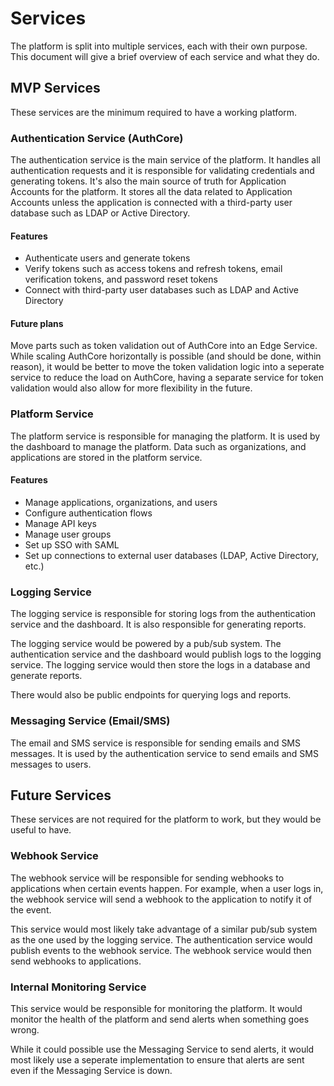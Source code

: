 # Services

The platform is split into multiple services, each with their own purpose. This document will give a brief overview of each service and what they do.

## MVP Services

These services are the minimum required to have a working platform.

### Authentication Service (AuthCore)

The authentication service is the main service of the platform. It handles all authentication requests and it is responsible for validating credentials and generating tokens. It's also the main source of truth for Application Accounts for the platform. It stores all the data related to Application Accounts unless the application is connected with a third-party user database such as LDAP or Active Directory.

#### Features

-   Authenticate users and generate tokens
-   Verify tokens such as access tokens and refresh tokens, email verification tokens, and password reset tokens
-   Connect with third-party user databases such as LDAP and Active Directory

#### Future plans

Move parts such as token validation out of AuthCore into an Edge Service. While scaling AuthCore horizontally is possible (and should be done, within reason), it would be better to move the token validation logic into a seperate service to reduce the load on AuthCore, having a separate service for token validation would also allow for more flexibility in the future.

### Platform Service

The platform service is responsible for managing the platform. It is used by the dashboard to manage the platform. Data such as organizations, and applications are stored in the platform service.

#### Features

-   Manage applications, organizations, and users
-   Configure authentication flows
-   Manage API keys
-   Manage user groups
-   Set up SSO with SAML
-   Set up connections to external user databases (LDAP, Active Directory, etc.)

### Logging Service

The logging service is responsible for storing logs from the authentication service and the dashboard. It is also responsible for generating reports.

The logging service would be powered by a pub/sub system. The authentication service and the dashboard would publish logs to the logging service. The logging service would then store the logs in a database and generate reports.

There would also be public endpoints for querying logs and reports.

### Messaging Service (Email/SMS)

The email and SMS service is responsible for sending emails and SMS messages. It is used by the authentication service to send emails and SMS messages to users.

## Future Services

These services are not required for the platform to work, but they would be useful to have.

### Webhook Service

The webhook service will be responsible for sending webhooks to applications when certain events happen. For example, when a user logs in, the webhook service will send a webhook to the application to notify it of the event.

This service would most likely take advantage of a similar pub/sub system as the one used by the logging service. The authentication service would publish events to the webhook service. The webhook service would then send webhooks to applications.

### Internal Monitoring Service

This service would be responsible for monitoring the platform. It would monitor the health of the platform and send alerts when something goes wrong.

While it could possible use the Messaging Service to send alerts, it would most likely use a seperate implementation to ensure that alerts are sent even if the Messaging Service is down.
